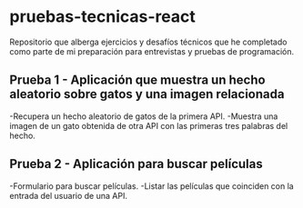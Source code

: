 # pruebas-tecnicas-react
Repositorio que alberga ejercicios y desafíos técnicos que he completado como parte de mi preparación para entrevistas y pruebas de programación.

## Prueba 1 - Aplicación que muestra un hecho aleatorio sobre gatos y una imagen relacionada

-Recupera un hecho aleatorio de gatos de la primera API.
-Muestra una imagen de un gato obtenida de otra API con las primeras tres palabras del hecho.

## Prueba 2 - Aplicación para buscar películas

-Formulario para buscar películas.
-Listar las películas que coinciden con la entrada del usuario de una API.
